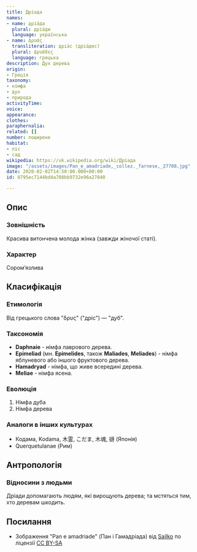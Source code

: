 ```yaml
---
title: Дріада
names:
- name: дріа́да
  plural: дріа́ди
  language: українська
- name: Δρυάς
  transliteration: дріа́с (дріа́дес)
  plural: Δρυάδες
  language: грецька
description: Дух дерева
origin:
- Греція
taxonomy:
- німфа
- дух
- природа
activityTime:
voice:
appearance:
clothes:
paraphernalia:
related: []
number: поширене
habitat:
- ліс
- сад
wikipedia: https://uk.wikipedia.org/wiki/Дріада
image: "/assets/images/Pan_e_amadriade,_collez._farnese,_27708.jpg"
date: 2020-02-02T14:50:00.000+00:00
id: 8795ec7144bd4a708bb9732e96a27840

---
```

## Опис

### Зовнішність

Красива витончена молода жінка (завжди жіночої статі).

### Характер

Сором’язлива

## Класифікація

### Етимологія

Від грецького слова "δρυς" ("дріс") — "дуб".

### Таксономія

* **Daphnaie** - німфа лаврового дерева.
* **Epimeliad** (мн. **Epimelides**, також **Maliades**, **Meliades**) - німфа яблуневого або іншого фруктового дерева.
* **Hamadryad** - німфа, що живе всередині дерева.
* **Meliae** - німфа ясена.

### Еволюція

1. Німфа дуба
2. Німфа дерева

### Аналоги в інших культурах

* Кодама, Kodama, 木霊, こだま, 木魂, 谺 (Японія)
* Querquetulanae (Рим)

## Антропологія

### Відносини з людьми

Дріади допомагають людям, які вирощують дерева; та мстяться тим, хто деревам шкодить.

## Посилання

* Зображення "Pan e amadriade" (Пан і Гамадріада) від [Sailko](https://commons.wikimedia.org/wiki/File:Pan_e_amadriade,_collez._farnese,_27708.jpg) по ліцензії [CC BY-SA](https://creativecommons.org/licenses/by-sa/3.0)